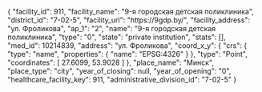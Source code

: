 {
    "facility_id": 911,
    "facility_name": "9-я городская детская поликлиника",
    "district_id": "7-02-5",
    "facility_url": "https:\/\/9gdp.by\/",
    "facility_address": "ул. Фроликова",
    "ap_1": "2",
    "name": "9-я городская детская поликлиника",
    "type": "0",
    "state": "private institution",
    "stats": [],
    "med_id": 10214839,
    "address": "ул. Фроликова",
    "coord_x_y": {
        "crs": {
            "type": "name",
            "properties": {
                "name": "EPSG:4326"
            }
        },
        "type": "Point",
        "coordinates": [
            27.6099,
            53.9028
        ]
    },
    "place_name": "Минск",
    "place_type": "city",
    "year_of_closing": null,
    "year_of_opening": "0",
    "healthcare_facility_key": 911,
    "administrative_division_id": "7-02-5"
}